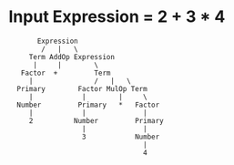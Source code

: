 # Input Expression = 2 + 3 * 4


           
           Expression
            /   |   \
         Term AddOp Expression
          |     |        \
       Factor  +         Term
         |               /   |   \
      Primary        Factor MulOp Term
         |            |        |     \
      Number         Primary   *   Factor
         |            |              |
         2          Number         Primary
                      |              |     
                      3            Number
                                     |
                                     4

